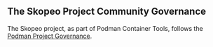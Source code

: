 ## The Skopeo Project Community Governance

The Skopeo project, as part of Podman Container Tools, follows the [Podman Project Governance](https://github.com/containers/podman/blob/main/GOVERNANCE.md).
